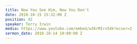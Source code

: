 ```yaml
---
title: Now You See Him, Now You Don't
date: 2018-10-15 15:32:00 Z
position: 42
speaker: Terry Irwin
media: https://www.youtube.com/embed/w36rMIrv54k?ecver=2
sermon_date: 2018-10-14 10:00:00 Z
---
```


